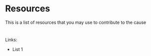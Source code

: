 # Resources

This is a list of resources that you may use to contribute to the cause

#
#
 
Links:
- List 1
